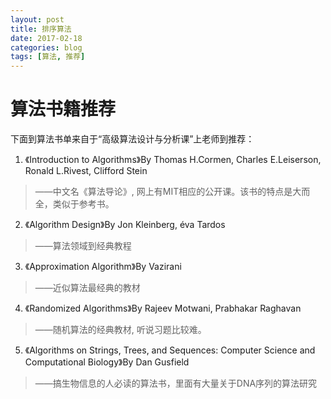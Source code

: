 ```yaml
---
layout: post
title: 排序算法
date: 2017-02-18
categories: blog
tags: [算法, 推荐]
---
```


# 算法书籍推荐

下面到算法书单来自于“高级算法设计与分析课”上老师到推荐：

1. 《Introduction to Algorithms》By Thomas H.Cormen, Charles E.Leiserson, Ronald L.Rivest, Clifford Stein
> ——中文名《算法导论》, 网上有MIT相应的公开课。该书的特点是大而全，类似于参考书。

2. 《Algorithm Design》By Jon Kleinberg, éva Tardos
> ——算法领域到经典教程

3. 《Approximation Algorithm》By Vazirani 
> ——近似算法最经典的教材

4. 《Randomized Algorithms》By Rajeev Motwani, Prabhakar Raghavan
> ——随机算法的经典教材, 听说习题比较难。

5. 《Algorithms on Strings, Trees, and Sequences: Computer Science and Computational Biology》By Dan Gusfield
> ——搞生物信息的人必读的算法书，里面有大量关于DNA序列的算法研究
